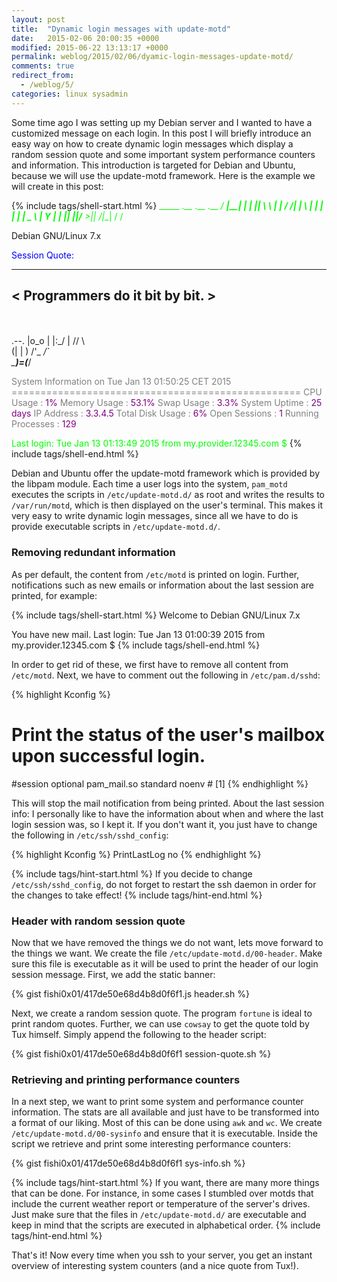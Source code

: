 ```yaml
---
layout: post
title:  "Dynamic login messages with update-motd"
date:   2015-02-06 20:00:35 +0000
modified: 2015-06-22 13:13:17 +0000 
permalink: weblog/2015/02/06/dyamic-login-messages-update-motd/
comments: true
redirect_from:
  - /weblog/5/
categories: linux sysadmin
---
```


Some time ago I was setting up my Debian server and I wanted to have a customized message on each login. 
In this post I will briefly introduce an easy way on how to create dynamic login messages which display a random session quote and some important system performance counters and information. 
This introduction is targeted for Debian and Ubuntu, because we will use the update-motd framework. <!--more-->
Here is the example we will create in this post: 

{% include tags/shell-start.html %}
<span style="color: #00FF00">  _____ .__         .__     .__ 
_/ ____\|__|  ______|  |__  |__|
\   __\ |  | /  ___/|  |  \ |  |
 |  |   |  | \___ \ |   Y  \|  |
 |__|   |__|/____  >|___|  /|__|
                 \/      \/     
 
Debian GNU/Linux 7.x</span>
 
<span style="color: blue">Session Quote:
 _______________________________
< Programmers do it bit by bit. >
 -------------------------------
   \
    \
        .--.
       |o_o |
       |:_/ |
      //   \ \
     (|     | )
    /'\_   _/`\
    \___)=(___/
</span>
 
<span style="color:grey">System Information on Tue Jan 13 01:50:25 CET 2015
==================================================</span>
<span style="color:grey">CPU Usage         :</span> <span style="color:purple">1%</span>
<span style="color:grey">Memory Usage      :</span> <span style="color:purple">53.1%</span>
<span style="color:grey">Swap Usage        :</span> <span style="color:purple">3.3%</span>
<span style="color:grey">System Uptime     :</span> <span style="color:purple">25 days</span>
<span style="color:grey">IP Address        :</span> <span style="color:purple">3.3.4.5</span>
<span style="color:grey">Total Disk Usage  :</span> <span style="color:purple">6%</span>
<span style="color:grey">Open Sessions     :</span> <span style="color:purple">1</span>
<span style="color:grey">Running Processes :</span> <span style="color:purple">129</span>
 
<span style="color:#00FF00">Last login: Tue Jan 13 01:13:49 2015 from my.provider.12345.com
$</span>
{% include tags/shell-end.html %}

Debian and Ubuntu offer the update-motd framework which is provided by the libpam module. 
Each time a user logs into the system, `pam_motd` executes the scripts in `/etc/update-motd.d/` as root and writes the results to `/var/run/motd`, which is then displayed on the user's terminal. 
This makes it very easy to write dynamic login messages, since all we have to do is provide executable scripts in `/etc/update-motd.d/`. 

### Removing redundant information ###
As per default, the content from `/etc/motd` is printed on login. 
Further, notifications such as new emails or information about the last session are printed, for example: 

{% include tags/shell-start.html %}
Welcome to Debian GNU/Linux 7.x
 
You have new mail.
Last login: Tue Jan 13 01:00:39 2015 from my.provider.12345.com
$
{% include tags/shell-end.html %}

In order to get rid of these, we first have to remove all content from `/etc/motd`. 
Next, we have to comment out the following in `/etc/pam.d/sshd`: 

{% highlight Kconfig %}
# Print the status of the user's mailbox upon successful login.
#session    optional     pam_mail.so standard noenv # [1]
{% endhighlight %}

This will stop the mail notification from being printed. 
About the last session info: I personally like to have the information about when and where the last login session was, so I kept it. 
If you don't want it, you just have to change the following in `/etc/ssh/sshd_config`: 

{% highlight Kconfig %}
PrintLastLog no
{% endhighlight %}

{% include tags/hint-start.html %}
If you decide to change `/etc/ssh/sshd_config`, do not forget to restart the ssh daemon in order for the changes to take effect!
{% include tags/hint-end.html %}

### Header with random session quote ###
Now that we have removed the things we do not want, lets move forward to the things we want. 
We create the file `/etc/update-motd.d/00-header`. 
Make sure this file is executable as it will be used to print the header of our login session message. 
First, we add the static banner: 

{% gist fishi0x01/417de50e68d4b8d0f6f1.js header.sh %}

Next, we create a random session quote. 
The program `fortune` is ideal to print random quotes. 
Further, we can use `cowsay` to get the quote told by Tux himself. 
Simply append the following to the header script: 

{% gist fishi0x01/417de50e68d4b8d0f6f1 session-quote.sh %}

### Retrieving and printing performance counters ###
In a next step, we want to print some system and performance counter information. 
The stats are all available and just have to be transformed into a format of our liking. 
Most of this can be done using `awk` and `wc`. 
We create `/etc/update-motd.d/00-sysinfo` and ensure that it is executable. 
Inside the script we retrieve and print some interesting performance counters: 

{% gist fishi0x01/417de50e68d4b8d0f6f1 sys-info.sh %}

{% include tags/hint-start.html %}
If you want, there are many more things that can be done. 
For instance, in some cases I stumbled over motds that include the current weather report or temperature of the server's drives. 
Just make sure that the files in `/etc/update-motd.d/` are executable and keep in mind that the scripts are executed in alphabetical order.
{% include tags/hint-end.html %}

That's it! 
Now every time when you ssh to your server, you get an instant overview of interesting system counters (and a nice quote from Tux!).
